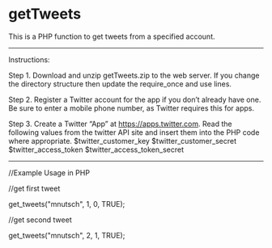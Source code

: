 # getTweets
This is a PHP function to get tweets from a specified account.

***********************************************************************************************************

Instructions:

Step 1. Download and unzip getTweets.zip to the web server. If you change the directory structure then update the require_once and use lines.

Step 2. Register a Twitter account for the app if you don’t already have one. Be sure to enter a mobile phone number, as Twitter requires this for apps.

Step 3. Create a Twitter “App” at https://apps.twitter.com. Read the following values from the twitter API site and insert them into the PHP code where appropriate. 
  $twitter_customer_key
	$twitter_customer_secret
	$twitter_access_token
	$twitter_access_token_secret

***********************************************************************************************************

//Example Usage in PHP


//get first tweet

get_tweets("mnutsch", 1, 0, TRUE);


//get second tweet

get_tweets("mnutsch", 2, 1, TRUE);
